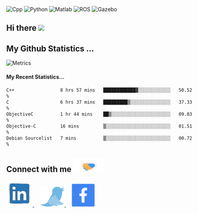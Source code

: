 ![Cpp](https://img.shields.io/badge/-C%2B%2B-brightgreen)
![Python](https://img.shields.io/badge/-python-blue)
![Matlab](https://img.shields.io/badge/-Matlab-orange)
![ROS](https://img.shields.io/badge/-ROS-%23002366)
![Gazebo](https://img.shields.io/badge/-Gazebo-%23FFA500)


## Hi there <img src="https://raw.githubusercontent.com/MartinHeinz/MartinHeinz/master/wave.gif" width="30px">
<!-- <details>
  <summary> My Github Statistics... </summary>
    <img src="https://github-readme-stats.vercel.app/api?username=manuaatitya&hide=issues,prs&theme=dark"/>
 </details> -->
 
## My Github Statistics ...
![Metrics](https://metrics.lecoq.io/manuaatitya?template=terminal&base.header=0&base.metadata=0&config.timezone=Asia%2FCalcutta) 

#### My Recent Statistics...
<!--START_SECTION:waka-->
```text
C++                 8 hrs 57 mins   ████████████▓░░░░░░░░░░░░   50.52 % 
C                   6 hrs 37 mins   █████████▒░░░░░░░░░░░░░░░   37.33 % 
ObjectiveC          1 hr 44 mins    ██▒░░░░░░░░░░░░░░░░░░░░░░   09.83 % 
Objective-C         16 mins         ▒░░░░░░░░░░░░░░░░░░░░░░░░   01.51 % 
Debian Sourcelist   7 mins          ▒░░░░░░░░░░░░░░░░░░░░░░░░   00.72 % 
```
<!--END_SECTION:waka-->

## Connect with me <img src='assets/handshake.gif' width="80px">
<p>
<a href="https://www.linkedin.com/in/manu-aatitya-r-p-78457412b/" target="_blank"> <img src='assets/linkedin.gif' width="70px"> </a> &nbsp &nbsp
<a href="https://twitter.com/Manuaatitya/" target="_blank"> <img src='assets/twitter.gif' width="65px"> </a> &nbsp &nbsp
<a href="https://www.facebook.com/manu.aatitya/" target="_blank"> <img src='assets/facebook.gif' width="61px"> </a>
</p>


<!--
**manuaatitya/manuaatitya** is a ✨ _special_ ✨ repository because its `README.md` (this file) appears on your GitHub profile.

Here are some ideas to get you started:

- 🔭 I’m currently working on ...
- 🌱 I’m currently learning ...
- 👯 I’m looking to collaborate on ...
- 🤔 I’m looking for help with ...
- 💬 Ask me about ...
- 📫 How to reach me: ...
- 😄 Pronouns: ...
- ⚡ Fun fact: ...
-->
